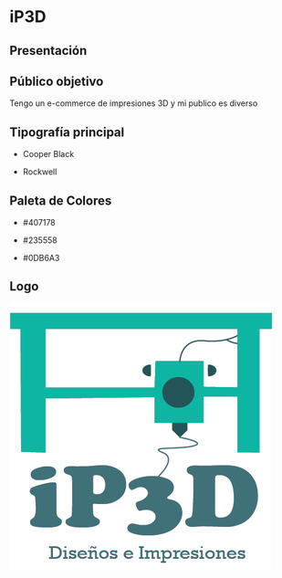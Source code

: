 # iP3D

## Presentación

## Público objetivo
Tengo un e-commerce de impresiones 3D y mi publico es diverso
## Tipografía principal
* Cooper Black
+ Rockwell
## Paleta de Colores 
* #407178
- #235558
+ #0DB6A3
## Logo 
![Logo de mi e-commerce](https://github.com/Ivo-Scartt/Scarttezzini-iP3D/blob/a515e549123334fddac8678167a73fefa01a2149/Logo%20e-commerce.png)
